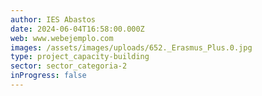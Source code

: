 ```yaml
---
author: IES Abastos
date: 2024-06-04T16:58:00.000Z
web: www.webejemplo.com
images: /assets/images/uploads/652._Erasmus_Plus.0.jpg
type: project_capacity-building
sector: sector_categoria-2
inProgress: false
---
```

